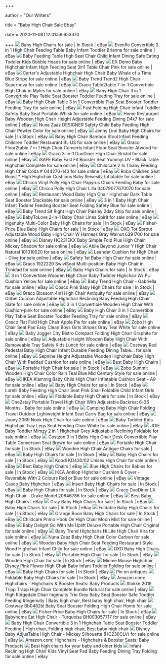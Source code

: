 +++
        
author = "Our Writers"
        
title = "Baby High Chair Sale Ebay"
        
date = 2020-11-08T12:01:59.653370
        
+++
[ ![](https://i.ebayimg.com/thumbs/images/g/nB4AAOSwTA9X3l8Z/s-l225.jpg)](https://i.ebayimg.com/thumbs/images/g/nB4AAOSwTA9X3l8Z/s-l225.jpg) Baby High Chairs for sale | In Stock | eBay
[ ![](https://i.ebayimg.com/images/g/jy0AAOSwi-BejhtU/s-l640.jpg)](https://i.ebayimg.com/images/g/jy0AAOSwi-BejhtU/s-l640.jpg) Evenflo Convertible 3 in 1 High Chair Feeding Table Baby Infant Toddler  Brianne for sale online | eBay
[ ![](https://i.ebayimg.com/images/g/E7MAAOSwYR5fH9Bp/s-l640.jpg)](https://i.ebayimg.com/images/g/E7MAAOSwYR5fH9Bp/s-l640.jpg) Baby Feeding Table High Seat Chair Child Infant Dining Safe Eating Toddler  Kids Bobble Heads for sale online | eBay
[ ![](https://i.ebayimg.com/images/g/UOsAAOSwiXZfGbqa/s-l640.jpg)](https://i.ebayimg.com/images/g/UOsAAOSwiXZfGbqa/s-l640.jpg) EX Demo Baby Highchair Infant High Feeding Seat 3in1 Table Chair Pink for  sale online | eBay
[ ![](https://i.ebayimg.com/images/g/JtEAAOSwaWtenxvP/s-l640.jpg)](https://i.ebayimg.com/images/g/JtEAAOSwaWtenxvP/s-l640.jpg) Carter's Adjustable Highchair High Chair Baby Whale of a Time Blue Stripe  for sale online | eBay
[ ![](https://i.ebayimg.com/images/g/sdkAAOSwyEpfBz5S/s-l640.jpg)](https://i.ebayimg.com/images/g/sdkAAOSwyEpfBz5S/s-l640.jpg) Baby Trend Trend2 High Chair - Supernova for sale online | eBay
[ ![](https://i.ebayimg.com/images/g/hdIAAOSwh3VfFZ15/s-l640.png)](https://i.ebayimg.com/images/g/hdIAAOSwh3VfFZ15/s-l640.png) Graco Table2table 7-in-1 Convertible High Chair in Myles for sale online |  eBay
[ ![](https://i.ebayimg.com/images/g/-0IAAOSwQo5e6MYY/s-l640.jpg)](https://i.ebayimg.com/images/g/-0IAAOSwQo5e6MYY/s-l640.jpg) Baby High Chair 3 in 1 Convertible Play Table Seat Booster Toddler Feeding  Tray for sale online | eBay
[ ![](https://i.ebayimg.com/images/g/eMgAAOSwOFZe7bIh/s-l640.jpg)](https://i.ebayimg.com/images/g/eMgAAOSwOFZe7bIh/s-l640.jpg) Baby High Chair Table 3 in 1 Convertible Play Seat Booster Toddler Feeding  Tray for sale online | eBay
[ ![](https://i.ebayimg.com/images/g/vBYAAOSwkZ9e~HId/s-l640.png)](https://i.ebayimg.com/images/g/vBYAAOSwkZ9e~HId/s-l640.png) Fast Folding High Chair Infant Toddler Safety Baby Seat Portable Whisk for  sale online | eBay
[ ![](https://i.ebayimg.com/images/g/FvsAAOSwWpFfhAfZ/s-l640.jpg)](https://i.ebayimg.com/images/g/FvsAAOSwWpFfhAfZ/s-l640.jpg) Home Restaurant Baby Wooden High Chair Height Adjustable Feeding Dining  D4k7 for sale online | eBay
[ ![](https://i.ebayimg.com/images/g/cLMAAOSwcTle7Aw0/s-l640.png)](https://i.ebayimg.com/images/g/cLMAAOSwcTle7Aw0/s-l640.png) Nuna Zaaz DESIGNER Safety Child Baby Feeding High Chair Pewter Color for  sale online | eBay
[ ![](https://i.ebayimg.com/thumbs/images/g/D0MAAOSwhU1fiLOV/s-l300.jpg)](https://i.ebayimg.com/thumbs/images/g/D0MAAOSwhU1fiLOV/s-l300.jpg) Jenny Lind Baby High Chairs for sale | In Stock | eBay
[ ![](https://i.ebayimg.com/images/g/OOoAAOSwre1ddyDh/s-l640.jpg)](https://i.ebayimg.com/images/g/OOoAAOSwre1ddyDh/s-l640.jpg) Baby High Chair Bamboo Stool Infant Feeding Children Toddler Restaurant BL  US for sale online | eBay
[ ![](https://i.ebayimg.com/images/g/72kAAOSwaSheTL5l/s-l640.jpg)](https://i.ebayimg.com/images/g/72kAAOSwaSheTL5l/s-l640.jpg) Graco Floor2table 7 in 1 High Chair Converts Infant Floor Seat Booster  Atwood for sale online | eBay
[ ![](https://i.ebayimg.com/images/g/ikMAAOSwN9Ze1drz/s-l640.jpg)](https://i.ebayimg.com/images/g/ikMAAOSwN9Ze1drz/s-l640.jpg) Graco 3-in-1 DuoDiner High Chair Bristol for sale online | eBay
[ ![](https://i.ebayimg.com/images/g/~JgAAOSw8C9fMjPs/s-l640.jpg)](https://i.ebayimg.com/images/g/~JgAAOSw8C9fMjPs/s-l640.jpg) iSAFE Baby Fast Fit Booster Seat YummyLUV - Black Table Highchair Complete  for sale online | eBay
[ ![](https://i.ebayimg.com/images/g/TewAAOSw~QVdz2Tp/s-l640.jpg)](https://i.ebayimg.com/images/g/TewAAOSw~QVdz2Tp/s-l640.jpg) Childcare 2 In 1 baby Feeding High Chair Coda #`044270-143 for sale online  | eBay
[ ![](https://i.ebayimg.com/images/g/~84AAOSw2rNfYYVY/s-l640.jpg)](https://i.ebayimg.com/images/g/~84AAOSw2rNfYYVY/s-l640.jpg) Roba Children Seat Boost * High Highchair Cushions Baby Reisesitz  Inflatable for sale online | eBay
[ ![](https://www.channypicture.com/pic/imgsgroup1/M00/35/F6/6CD7D637975333CFCEB7928D2493946665234F8973BE9A142613F4C91614BEB1268ACBE604B7CAB3AAC873CBA0AF23.jpg)](https://www.channypicture.com/pic/imgsgroup1/M00/35/F6/6CD7D637975333CFCEB7928D2493946665234F8973BE9A142613F4C91614BEB1268ACBE604B7CAB3AAC873CBA0AF23.jpg) Chicco Vinyl Polly High Chair Papyrus Chairs Feeding Baby for sale online |  eBay
[ ![](https://i.ebayimg.com/images/g/PrEAAOSwM4heTUzT/s-l640.jpg)](https://i.ebayimg.com/images/g/PrEAAOSwM4heTUzT/s-l640.jpg) Chicco Polly High Chair Lilla 04079077670070 for sale online | eBay
[ ![](https://i.ebayimg.com/images/g/~woAAOSwCStflsy9/s-l640.jpg)](https://i.ebayimg.com/images/g/~woAAOSwCStflsy9/s-l640.jpg) Restaurant Wood Baby High Chair Highchair Dark Table Seat Booster Stackable  for sale online | eBay
[ ![](https://i.ebayimg.com/images/g/zTQAAOSwWJ5fH7lS/s-l640.jpg)](https://i.ebayimg.com/images/g/zTQAAOSwWJ5fH7lS/s-l640.jpg) 3 in 1 Baby High Chair Infant Toddler Feeding Booster Seat Folding Safety  Blue for sale online | eBay
[ ![](https://i.ebayimg.com/images/g/EBIAAOSwSkpeTFuL/s-l640.jpg)](https://i.ebayimg.com/images/g/EBIAAOSwSkpeTFuL/s-l640.jpg) Baby Trend Sit Right High Chair Paisley 2day Ship for sale online | eBay
[ ![](https://i.ebayimg.com/images/g/Kw0AAOSwyKZeHPp1/s-l640.jpg)](https://i.ebayimg.com/images/g/Kw0AAOSwyKZeHPp1/s-l640.jpg) BabyToLove 2-in-1 Baby Chair Lines Spirit for sale online | eBay
[ ![](https://i.ebayimg.com/thumbs/images/g/JhoAAOSw9lZfe2Hl/s-l225.jpg)](https://i.ebayimg.com/thumbs/images/g/JhoAAOSw9lZfe2Hl/s-l225.jpg) Ingenuity Multi-Color Baby High Chairs for sale | In Stock | eBay
[ ![](https://i.ebayimg.com/thumbs/images/g/ILcAAOSwW15fbNUF/s-l300.jpg)](https://i.ebayimg.com/thumbs/images/g/ILcAAOSwW15fbNUF/s-l300.jpg) Fisher-Price Blue Baby High Chairs for sale | In Stock | eBay
[ ![](https://i.ebayimg.com/images/g/HhcAAOSw-QtfhzRR/s-l640.jpg)](https://i.ebayimg.com/images/g/HhcAAOSw-QtfhzRR/s-l640.jpg) OXO Tot Sprout Adjustable Wood Baby High Chair W Harness Gray Walnut  6391700 for sale online | eBay
[ ![](https://i.ebayimg.com/images/g/tNQAAOSw6iJex6si/s-l500.jpg)](https://i.ebayimg.com/images/g/tNQAAOSw6iJex6si/s-l500.jpg) Disney HC231EKX Baby Simple Fold Plus High Chair, Mickey Shadow for sale  online | eBay
[ ![](https://i.ebayimg.com/images/g/TzEAAOSwBxpfdOL6/s-l640.jpg)](https://i.ebayimg.com/images/g/TzEAAOSwBxpfdOL6/s-l640.jpg) Abiie Beyond Junior Y High Chair Natural 101010020 for sale online | eBay
[ ![](https://i.ebayimg.com/images/g/4e0AAOSwyKta0CvJ/s-l640.jpg)](https://i.ebayimg.com/images/g/4e0AAOSwyKta0CvJ/s-l640.jpg) Leander Cushion for High Chair - Olive for sale online | eBay
[ ![](https://i.ebayimg.com/images/g/qygAAOSwkV5aYU3D/s-l640.jpg)](https://i.ebayimg.com/images/g/qygAAOSwkV5aYU3D/s-l640.jpg) Safety 1st Baby High Chair for sale online | eBay
[ ![](https://i.ebayimg.com/images/g/OxcAAOSwTzBeTasb/s-l640.jpg)](https://i.ebayimg.com/images/g/OxcAAOSwTzBeTasb/s-l640.jpg) Graco 1922220 SwiviSeat Multi-position Baby High Chair in Trinidad for sale  online | eBay
[ ![](https://i.ebayimg.com/thumbs/images/g/3QAAAOSwnr5fSOZQ/s-l225.jpg)](https://i.ebayimg.com/thumbs/images/g/3QAAAOSwnr5fSOZQ/s-l225.jpg) Baby High Chairs for sale | In Stock | eBay
[ ![](https://i.ebayimg.com/images/g/b44AAOSwne9e6GOa/s-l640.jpg)](https://i.ebayimg.com/images/g/b44AAOSwne9e6GOa/s-l640.jpg) 3 in 1 Convertible Wooden High Chair Baby Toddler Highchair W/ PU Cushion  Yellow for sale online | eBay
[ ![](https://i.ebayimg.com/images/g/IpYAAOSwGFRfF1u6/s-l640.jpg)](https://i.ebayimg.com/images/g/IpYAAOSwGFRfF1u6/s-l640.jpg) Baby Trend High Chair - Gabriella for sale online | eBay
[ ![](https://i.ebayimg.com/thumbs/images/g/3F8AAOSw5K5fhlDn/s-l225.jpg)](https://i.ebayimg.com/thumbs/images/g/3F8AAOSw5K5fhlDn/s-l225.jpg) Cosco Pink Baby High Chairs for sale | In Stock | eBay
[ ![](https://i.ebayimg.com/images/g/FIwAAOSwhvRd52cl/s-l640.jpg)](https://i.ebayimg.com/images/g/FIwAAOSwhvRd52cl/s-l640.jpg) Graco Blossom 4in1 High Chair Antiquity for sale online | eBay
[ ![](https://i.ebayimg.com/images/g/JrMAAOSwplBdLvIk/s-l640.jpg)](https://i.ebayimg.com/images/g/JrMAAOSwplBdLvIk/s-l640.jpg) Oribel Cocoon Adjustable Highchair Reclining Baby Feeding High Chair Slate  for sale online | eBay
[ ![](https://i.ebayimg.com/images/g/OvAAAOSwK2Je8dOB/s-l640.jpg)](https://i.ebayimg.com/images/g/OvAAAOSwK2Je8dOB/s-l640.jpg) 3 in 1 Convertible Wooden High Chair With Cushion-pink for sale online |  eBay
[ ![](https://i.ebayimg.com/images/g/--QAAOSw1PxeTW5C/s-l640.jpg)](https://i.ebayimg.com/images/g/--QAAOSw1PxeTW5C/s-l640.jpg) Baby High Chair 3 in 1 Convertible Play Table Seat Booster Toddler Feeding  Tray for sale online | eBay
[ ![](https://i.ebayimg.com/images/g/GMkAAOSwZtlaS7S8/s-l640.jpg)](https://i.ebayimg.com/images/g/GMkAAOSwZtlaS7S8/s-l640.jpg) Cosco Flat Fold High Chair Apple Pie for sale online | eBay
[ ![](https://i.ebayimg.com/images/g/s20AAOSwHBZda0mb/s-l640.jpg)](https://i.ebayimg.com/images/g/s20AAOSwHBZda0mb/s-l640.jpg) Zobo High Chair Seat Pad Easy Clean Boys Girls Stripes Gray Teal White for  sale online | eBay
[ ![](https://i.ebayimg.com/images/g/0lMAAOSwTZ9eKth4/s-l640.jpg)](https://i.ebayimg.com/images/g/0lMAAOSwTZ9eKth4/s-l640.jpg) Baby Jogger City Bistro Compact Folding High Chair Graphite for sale online  | eBay
[ ![](https://i.ebayimg.com/images/g/8EgAAOSwsS9fiIWU/s-l640.jpg)](https://i.ebayimg.com/images/g/8EgAAOSwsS9fiIWU/s-l640.jpg) Adjustable Height Wooden Baby High Chair With Removeable Tray Safely Kids  Lunch for sale online | eBay
[ ![](https://i.ebayimg.com/images/g/khcAAOSw2LVfaGRq/s-l640.jpg)](https://i.ebayimg.com/images/g/khcAAOSw2LVfaGRq/s-l640.jpg) Costway Red Pedestal Baby High Chair Infant Durable Feeding Dining Table...  for sale online | eBay
[ ![](https://i.ebayimg.com/images/g/PiQAAOSwFBtdE76B/s-l640.jpg)](https://i.ebayimg.com/images/g/PiQAAOSwFBtdE76B/s-l640.jpg) Sepnine Height Adjustable Wooden Highchair Baby High Chair With Padded  Cushion for sale online | eBay
[ ![](https://i.ebayimg.com/images/g/u2wAAOSwdblfBhNz/s-l300.jpg)](https://i.ebayimg.com/images/g/u2wAAOSwdblfBhNz/s-l300.jpg) Best Baby High Chairs | eBay
[ ![](https://i.ebayimg.com/thumbs/images/g/vUMAAOSw4GZfNARw/s-l225.jpg)](https://i.ebayimg.com/thumbs/images/g/vUMAAOSw4GZfNARw/s-l225.jpg) Portable High Chair for sale | In Stock | eBay
[ ![](https://i.ebayimg.com/images/g/SjYAAOSw~TNcPP-P/s-l640.jpg)](https://i.ebayimg.com/images/g/SjYAAOSw~TNcPP-P/s-l640.jpg) Zobo Summit Wooden High Chair Color Rain Teal Blue Mid Century Style for  sale online | eBay
[ ![](https://i.ebayimg.com/images/g/K2cAAOSwIKZdTP7~/s-l500.jpg)](https://i.ebayimg.com/images/g/K2cAAOSwIKZdTP7~/s-l500.jpg) IKEA Klammig Baby Child High Chair Inflatable Cushion Seat - A9 for sale  online | eBay
[ ![](https://i.ebayimg.com/00/s/NTAwWDUwMA==/z/TtsAAOSw3gJZJX78/$_57.JPG)](https://i.ebayimg.com/00/s/NTAwWDUwMA==/z/TtsAAOSw3gJZJX78/$_57.JPG) Baby High Chairs for sale | In Stock | eBay
[ ![](https://i.ebayimg.com/images/g/Y4cAAOSwaRleufKQ/s-l640.png)](https://i.ebayimg.com/images/g/Y4cAAOSwaRleufKQ/s-l640.png) Lorelli Baby Feeding High Chair Seat Pink Snail Foldable Child Infant Girls  for sale online | eBay
[ ![](https://i.ebayimg.com/thumbs/images/g/y8gAAOSwZo5fZSXs/s-l300.jpg)](https://i.ebayimg.com/thumbs/images/g/y8gAAOSwZo5fZSXs/s-l300.jpg) Foldable Baby High Chairs for sale | In Stock | eBay
[ ![](https://i.ebayimg.com/images/g/ThcAAOSwA3ldaUDY/s-l640.jpg)](https://i.ebayimg.com/images/g/ThcAAOSwA3ldaUDY/s-l640.jpg) One2stay Portable Travel High Chair With Adjustable Backrest 6-36 Months -  Baby for sale online | eBay
[ ![](https://i.ebayimg.com/images/g/6v0AAOSw1ABeBw91/s-l640.jpg)](https://i.ebayimg.com/images/g/6v0AAOSw1ABeBw91/s-l640.jpg) Camping Baby High Chair Folding Travel Outdoor Lightweight Infant Seat  Carry Bag for sale online | eBay
[ ![](https://i.ebayimg.com/images/g/6v8AAOSwAy5e3i-I/s-l400.jpg)](https://i.ebayimg.com/images/g/6v8AAOSwAy5e3i-I/s-l400.jpg) Joovy 2069 Nook High Chair for sale online | eBay
[ ![](https://i.ebayimg.com/images/g/jGwAAOSwh~xdoTPm/s-l640.jpg)](https://i.ebayimg.com/images/g/jGwAAOSwh~xdoTPm/s-l640.jpg) Baby Toddler Kids Highchair Tray Legs Seat Feeding Chair White for sale  online | eBay
[ ![](https://i.ebayimg.com/images/g/c2kAAOSwKbRfbXQV/s-l640.jpg)](https://i.ebayimg.com/images/g/c2kAAOSwKbRfbXQV/s-l640.jpg) JOIE Baby Toddler Mimzy 2 in 1 Highchair Grey Adjustable Reclining Foldable  for sale online | eBay
[ ![](https://i.ebayimg.com/images/g/TWwAAOSwwUJeTby~/s-l640.jpg)](https://i.ebayimg.com/images/g/TWwAAOSwwUJeTby~/s-l640.jpg) Costzon 3 in 1 Baby High Chair Desk Convertible Play Table Conversion Seat  Brown for sale online | eBay
[ ![](https://i.ebayimg.com/thumbs/images/g/es8AAOSwtYRd6L12/s-l225.jpg)](https://i.ebayimg.com/thumbs/images/g/es8AAOSwtYRd6L12/s-l225.jpg) Portable High Chair for sale | In Stock | eBay
[ ![](https://i.ebayimg.com/thumbs/images/g/PQcAAOSw7vVe86KX/s-l300.jpg)](https://i.ebayimg.com/thumbs/images/g/PQcAAOSw7vVe86KX/s-l300.jpg) Wooden High Chair Antique Chairs for sale | eBay
[ ![](https://i.ebayimg.com/thumbs/images/g/JvEAAOSwdq9fjLqh/s-l300.jpg)](https://i.ebayimg.com/thumbs/images/g/JvEAAOSwdq9fjLqh/s-l300.jpg) Baby High Chairs for sale | In Stock | eBay
[ ![](https://i.ebayimg.com/thumbs/images/g/6RIAAOSwSBpfnOne/s-l300.jpg)](https://i.ebayimg.com/thumbs/images/g/6RIAAOSwSBpfnOne/s-l300.jpg) Baby High Chairs for sale | In Stock | eBay
[ ![](https://i.ebayimg.com/images/g/RfIAAOSwlmxdOrne/s-l640.jpg)](https://i.ebayimg.com/images/g/RfIAAOSwlmxdOrne/s-l640.jpg) Koodi KD430/02 Unisex High Chair for sale online | eBay
[ ![](https://i.ebayimg.com/images/g/ZL4AAOSwsQhfNuIa/s-l300.jpg)](https://i.ebayimg.com/images/g/ZL4AAOSwsQhfNuIa/s-l300.jpg) Best Baby High Chairs | eBay
[ ![](https://i.ebayimg.com/thumbs/images/g/HEAAAOSwLHhfVwSh/s-l225.jpg)](https://i.ebayimg.com/thumbs/images/g/HEAAAOSwLHhfVwSh/s-l225.jpg) Blue High Chairs for Babies for sale | In Stock | eBay
[ ![](https://i.ebayimg.com/images/g/JL0AAOSw3V1e6xDt/s-l640.jpg)](https://i.ebayimg.com/images/g/JL0AAOSw3V1e6xDt/s-l640.jpg) IKEA Antilop Highchair Cushion & Cover - Reversible With 2 Colours Red or  Blue for sale online | eBay
[ ![](https://i.ebayimg.com/images/g/fYYAAOSwh4NeyaPu/s-l640.jpg)](https://i.ebayimg.com/images/g/fYYAAOSwh4NeyaPu/s-l640.jpg) Vintage Casco Baby Highchair | eBay
[ ![](https://i.ebayimg.com/thumbs/images/g/GnAAAOSwUUJfX7iT/s-l225.jpg)](https://i.ebayimg.com/thumbs/images/g/GnAAAOSwUUJfX7iT/s-l225.jpg) Insert Baby High Chairs for sale | In Stock | eBay
[ ![](https://i.ebayimg.com/thumbs/images/g/e8MAAOSwLF1X3l8Y/s-l225.jpg)](https://i.ebayimg.com/thumbs/images/g/e8MAAOSwLF1X3l8Y/s-l225.jpg) Baby High Chairs for sale | In Stock | eBay
[ ![](https://i.ebayimg.com/images/g/xUoAAOSwlXJfmFjj/s-l640.jpg)](https://i.ebayimg.com/images/g/xUoAAOSwlXJfmFjj/s-l640.jpg) Graco DuoDiner LX High Chair - Drake Model 20646786 for sale online | eBay
[ ![](https://i.ebayimg.com/images/g/pU4AAOSw7wZeTGyI/s-l300.jpg)](https://i.ebayimg.com/images/g/pU4AAOSw7wZeTGyI/s-l300.jpg) Best Baby High Chairs | eBay
[ ![](https://i.ebayimg.com/thumbs/images/g/CQYAAOSwSbRfipbw/s-l225.jpg)](https://i.ebayimg.com/thumbs/images/g/CQYAAOSwSbRfipbw/s-l225.jpg) Gray Baby High Chairs for sale | In Stock | eBay
[ ![](https://i.ebayimg.com/thumbs/images/g/disAAOSwvh5fYnYe/s-l225.jpg)](https://i.ebayimg.com/thumbs/images/g/disAAOSwvh5fYnYe/s-l225.jpg) Baby High Chairs for sale | In Stock | eBay
[ ![](https://i.ebayimg.com/thumbs/images/g/m8kAAOSwFh9e~znw/s-l225.jpg)](https://i.ebayimg.com/thumbs/images/g/m8kAAOSwFh9e~znw/s-l225.jpg) Foldable Baby High Chairs for sale | In Stock | eBay
[ ![](https://i.ebayimg.com/thumbs/images/g/ctUAAOSwBdRfefn0/s-l300.jpg)](https://i.ebayimg.com/thumbs/images/g/ctUAAOSwBdRfefn0/s-l300.jpg) Orange Boon Baby High Chairs for sale | In Stock | eBay
[ ![](https://i.ebayimg.com/images/g/4GwAAOSw8nFeazNN/s-l640.jpg)](https://i.ebayimg.com/images/g/4GwAAOSw8nFeazNN/s-l640.jpg) Childcare Primo Hook On High Chair Moon Mist for sale online | eBay
[ ![](https://i.ebayimg.com/images/g/dU4AAOSwUE9fYezQ/s-l640.jpg)](https://i.ebayimg.com/images/g/dU4AAOSwUE9fYezQ/s-l640.jpg) Baby Delight Go With Me Uplift Deluxe Portable High Chair Original for sale  online | eBay
[ ![](https://i.ebayimg.com/images/g/XdgAAOSwhUFfA9qM/s-l640.jpg)](https://i.ebayimg.com/images/g/XdgAAOSwhUFfA9qM/s-l640.jpg) Baby Trend Highchairs Hi Lite High Chair Kira for sale online | eBay
[ ![](https://i.ebayimg.com/images/g/brEAAOSw6zlfiQ1Q/s-l640.jpg)](https://i.ebayimg.com/images/g/brEAAOSw6zlfiQ1Q/s-l640.jpg) Nuna Zaaz Baby High Chair Color Carbon for sale online | eBay
[ ![](https://i.ebayimg.com/images/g/fHAAAOSwD2Je7IeI/s-l640.jpg)](https://i.ebayimg.com/images/g/fHAAAOSwD2Je7IeI/s-l640.jpg) Wooden Baby High Chair Seat Feeding Restaurant Style Wood Highchair Infant  Child for sale online | eBay
[ ![](https://i.ebayimg.com/thumbs/images/g/Rk8AAOSwPZNfP9x9/s-l300.jpg)](https://i.ebayimg.com/thumbs/images/g/Rk8AAOSwPZNfP9x9/s-l300.jpg) OXO Baby High Chairs for sale | In Stock | eBay
[ ![](https://i.ebayimg.com/thumbs/images/g/oEgAAOSwPT1e~pO-/s-l225.jpg)](https://i.ebayimg.com/thumbs/images/g/oEgAAOSwPT1e~pO-/s-l225.jpg) Portable High Chair for sale | In Stock | eBay
[ ![](https://i.ebayimg.com/thumbs/images/g/mIkAAOSwqe1bwDBP/s-l225.jpg)](https://i.ebayimg.com/thumbs/images/g/mIkAAOSwqe1bwDBP/s-l225.jpg) Wooden High Chair for sale | In Stock | eBay
[ ![](https://i.ebayimg.com/images/g/NwgAAOSwyWxb0MFj/s-l640.jpg)](https://i.ebayimg.com/images/g/NwgAAOSwyWxb0MFj/s-l640.jpg) Minnie Mouse Highchair Disney Pink Flower High Chair Baby Infant Toddler  Folding for sale online | eBay
[ ![](https://i.ebayimg.com/thumbs/images/g/WK8AAOSw69denLX7/s-l300.jpg)](https://i.ebayimg.com/thumbs/images/g/WK8AAOSw69denLX7/s-l300.jpg) Baby High Chairs for sale | In Stock | eBay
[ ![](https://i.pinimg.com/originals/4b/12/44/4b12441c38ecb2ed7a2c25cbe7e8a890.jpg)](https://i.pinimg.com/originals/4b/12/44/4b12441c38ecb2ed7a2c25cbe7e8a890.jpg) Pin on antiques
[ ![](https://i.ebayimg.com/thumbs/images/g/PwEAAOSw5aVfmVNn/s-l225.jpg)](https://i.ebayimg.com/thumbs/images/g/PwEAAOSw5aVfmVNn/s-l225.jpg) Foldable Baby High Chairs for sale | In Stock | eBay
[ ![](https://m.media-amazon.com/images/I/71laobp3OfL._AC_UL320_.jpg)](https://m.media-amazon.com/images/I/71laobp3OfL._AC_UL320_.jpg) Amazon.com: Highchairs - Highchairs & Booster Seats: Baby Products
[ ![](https://i.ebayimg.com/images/g/BAMAAOSwnRxeZo~r/s-l640.jpg)](https://i.ebayimg.com/images/g/BAMAAOSwnRxeZo~r/s-l640.jpg) Stokke 2019 Tripp Trapp High Chair Complete Bundle Natural for sale online  | eBay
[ ![](https://i.pinimg.com/originals/25/b8/81/25b881b2114c634d1956e57aeb582045.jpg)](https://i.pinimg.com/originals/25/b8/81/25b881b2114c634d1956e57aeb582045.jpg) High Ridgedale Chair Ingenuity Trio Grey Baby Seat Booster Safe Toddler  Feeding #Ingenuity | Baby high chair, Best baby high chair, High chair
[ ![](https://i.ebayimg.com/images/g/24kAAOSwhcZd8wZ~/s-l640.jpg)](https://i.ebayimg.com/images/g/24kAAOSwhcZd8wZ~/s-l640.jpg) Costway Bb0482bl Baby Seat Booster Folding High Chair Home for sale online  | eBay
[ ![](https://i.ebayimg.com/thumbs/images/g/drAAAOSwj1VcjmtI/s-l225.jpg)](https://i.ebayimg.com/thumbs/images/g/drAAAOSwj1VcjmtI/s-l225.jpg) Fisher-Price Baby High Chairs for sale | In Stock | eBay
[ ![](https://i.ebayimg.com/images/g/FWsAAOSwSxRb6SzN/s-l640.jpg)](https://i.ebayimg.com/images/g/FWsAAOSwSxRb6SzN/s-l640.jpg) Babyhome Eat High Chair - Turquoise BH003057717 for sale online | eBay
[ ![](https://i.pinimg.com/originals/37/cd/85/37cd85f8e959c9782048c00691bedfdf.jpg)](https://i.pinimg.com/originals/37/cd/85/37cd85f8e959c9782048c00691bedfdf.jpg) Baby High Chair Convertible 3 in 1 Highchair Table Seat Booster Toddler  Feeding | High chair, Folding high chair, Best baby high chair
[ ![](https://i.ebayimg.com/images/g/XKwAAOSw2IxfY4~x/s-l640.jpg)](https://i.ebayimg.com/images/g/XKwAAOSw2IxfY4~x/s-l640.jpg) Disney Baby AdjusTable High Chair - Mickey Silhouette (HC230CLV) for sale  online | eBay
[ ![](https://m.media-amazon.com/images/I/71db4mNxK+L._AC_UL320_.jpg)](https://m.media-amazon.com/images/I/71db4mNxK+L._AC_UL320_.jpg) Amazon.com: Highchairs - Highchairs & Booster Seats: Baby Products
[ ![](https://www.telegraph.co.uk/content/dam/recommended/2019/02/27/Antilop-Ikea_high-chair_secondary_trans_NvBQzQNjv4BqqVzuuqpFlyLIwiB6NTmJwfSVWeZ_vEN7c6bHu2jJnT8.png)](https://www.telegraph.co.uk/content/dam/recommended/2019/02/27/Antilop-Ikea_high-chair_secondary_trans_NvBQzQNjv4BqqVzuuqpFlyLIwiB6NTmJwfSVWeZ_vEN7c6bHu2jJnT8.png) Best high chairs for your baby and older kids
[ ![](https://i.ebayimg.com/images/g/E6cAAOSwcPhfH8NM/s-l640.jpg)](https://i.ebayimg.com/images/g/E6cAAOSwcPhfH8NM/s-l640.jpg) Infant Reclining High Chair Kids Vinyl Seat Pad Baby Feeding Dining Tray  Folding for sale online | eBay
